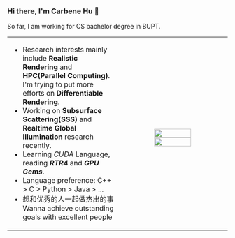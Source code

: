 ### Hi there, I'm Carbene Hu 👋

So far, I am working for CS bachelor degree in BUPT.

<table width="100%">
  <tr>
  <td width="50%">

- Research interests mainly include **Realistic Rendering** and **HPC(Parallel Computing)**. I'm trying to put more efforts on **Differentiable Rendering**.
- Working on **Subsurface Scattering(SSS)** and **Realtime Global Illumination** research recently.
- Learning *CUDA* Language, reading ***RTR4*** and ***GPU Gems***.
- Language preference: C++ > C > Python > Java > ...
- 想和优秀的人一起做杰出的事 Wanna achieve outstanding goals with excellent people

</td>
               
<td width="50%">
&nbsp;<p align="center">
<img src="https://github-readme-stats.vercel.app/api?username=Hyiker&count_private=true&hide_title=true&hide_rank=true&show_icons=true&theme=swift" width="60%"/>

<img src="https://github-readme-stats.vercel.app/api/top-langs/?username=Hyiker&layout=compact&exclude_repo=hyiker-blog,hyiker.github.io,CampusNavigation&theme=swift&custom_title=Languages&hide=Fortran,HTML,CMake" width="60%"/>
  </p>

</td>
</tr>

</table>

